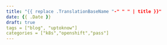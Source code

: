 ```yaml
---
title: "{{ replace .TranslationBaseName "-" " " | title }}"
date: {{ .Date }}
draft: true
tags = ["blog", "uptoknow"]
categories = ["k8s","openshift","pass"]
---
```

